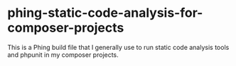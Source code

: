 # phing-static-code-analysis-for-composer-projects
This is a Phing build file that I generally use to run static code analysis tools and phpunit in my composer projects.
